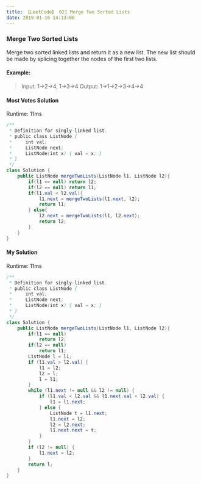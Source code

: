 ```yaml
---
title: 【LeetCode】 021 Merge Two Sorted Lists
date: 2019-01-16 14:13:00
---
```


### Merge Two Sorted Lists

Merge two sorted linked lists and return it as a new list. The new list should be made by splicing together the nodes of the first two lists.

#### Example:

>Input: 1->2->4, 1->3->4
Output: 1->1->2->3->4->4


#### Most Votes Solution

Runtime: 11ms

```java
/**
 * Definition for singly-linked list.
 * public class ListNode {
 *     int val;
 *     ListNode next;
 *     ListNode(int x) { val = x; }
 * }
 */
class Solution {
    public ListNode mergeTwoLists(ListNode l1, ListNode l2){
        if(l1 == null) return l2;
        if(l2 == null) return l1;
        if(l1.val < l2.val){
            l1.next = mergeTwoLists(l1.next, l2);
            return l1;
        } else{
            l2.next = mergeTwoLists(l1, l2.next);
            return l2;
        }
    }
}
```


#### My Solution

Runtime: 11ms

```java
/**
 * Definition for singly-linked list.
 * public class ListNode {
 *     int val;
 *     ListNode next;
 *     ListNode(int x) { val = x; }
 * }
 */
class Solution {
    public ListNode mergeTwoLists(ListNode l1, ListNode l2){
        if(l1 == null)
            return l2;
        if(l2 == null)
            return l1;
        ListNode l = l1;
        if (l1.val > l2.val) {
            l1 = l2;
            l2 = l;
            l = l1;
        }
        while (l1.next != null && l2 != null) {
            if (l1.val < l2.val && l1.next.val < l2.val) {
                l1 = l1.next;
            } else {
                ListNode t = l1.next;
                l1.next = l2;
                l2 = l2.next;
                l1.next.next = t;
            }
        }
        if (l2 != null) {
            l1.next = l2;
        }
        return l;
    }
}
```
